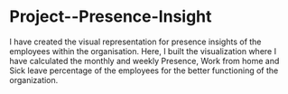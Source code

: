# Project--Presence-Insight
I have created the visual representation for presence insights of the employees within the organisation. Here, I built the visualization where I have calculated the monthly and weekly Presence, Work from home and Sick leave percentage of the employees for the better functioning of the organization.
